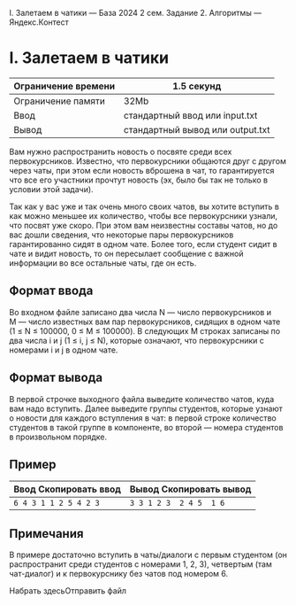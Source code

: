 I. Залетаем в чатики — База 2024 2 сем. Задание 2. Алгоритмы — Яндекс.Контест

# I. Залетаем в чатики

| Ограничение времени | 1.5 секунд                      |
| ------------------- | -------------------------------- |
| Ограничение памяти  | 32Mb                             |
| Ввод                | стандартный ввод или input.txt   |
| Вывод               | стандартный вывод или output.txt |

Вам нужно распространить новость о посвяте среди всех первокурсников. Известно,
что первокурсники общаются друг с другом через чаты, при этом если новость
вброшена в чат, то гарантируется что все его участники прочтут новость (эх,
было бы так не только в условии этой задачи).

Так как у вас уже и так очень много своих чатов, вы хотите вступить в как можно
меньшее их количество, чтобы все первокурсники узнали, что посвят уже скоро.
При этом вам неизвестны составы чатов, но до вас дошли сведения, что некоторые
пары первокурсников гарантированно сидят в одном чате. Более того, если студент
сидит в чате и видит новость, то он пересылает сообщение с важной информации во
все остальные чаты, где он есть.

## Формат ввода

Во входном файле записано два числа N — число первокурсников и M — число
известных вам пар первокурсников, сидящих в одном чате (1 ≤ N ≤ 100000, 0 ≤ M ≤
100000). В следующих M строках записаны по два числа i и j (1 ≤ i, j ≤ N),
которые означают, что первокурсники с номерами i и j в одном чате.

## Формат вывода

В первой строчке выходного файла выведите количество чатов, куда вам надо
вступить. Далее выведите группы студентов, которые узнают о новости для каждого
вступления в чат: в первой строке количество студентов в такой группе в
компоненте, во второй — номера студентов в произвольном порядке.

## Пример

| Ввод Скопировать ввод  | Вывод Скопировать вывод   |
| ---------------------- | ------------------------- |
| `6 4 3 1 1 2 5 4 2 3 ` | `3 3 1 2 3  2 4 5  1 6  ` |

## Примечания

В примере достаточно вступить в чаты/диалоги с первым студентом (он
распространит среди студентов с номерами 1, 2, 3), четвертым (там чат-диалог)
и к первокурснику без чатов под номером 6.

Набрать здесьОтправить файл
